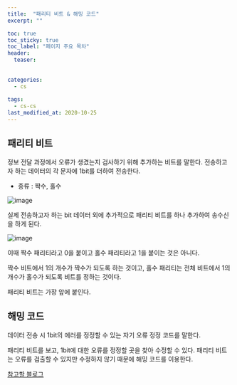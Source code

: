 ```yaml
---
title:  "패리티 비트 & 해밍 코드"
excerpt: ""

toc: true
toc_sticky: true
toc_label: "페이지 주요 목차"
header:
  teaser: 
  
  
categories:
  - cs
  
tags:
  - cs-cs
last_modified_at: 2020-10-25
---
```


## 패리티 비트

정보 전달 과정에서 오류가 생겼는지 검사하기 위해 추가하는 비트를 말한다. 전송하고자 하는 데이터의 각 문자에 1bit를 더하여 전송한다.

* 종류 : 짝수, 홀수 

![image](https://user-images.githubusercontent.com/41438361/97107961-ad091780-170d-11eb-958f-2c6b46dca05e.png)

실제 전송하고자 하는 bit 데이터 외에 추가적으로 패리티 비트를 하나 추가하여 송수신을 하게 된다. 

![image](https://user-images.githubusercontent.com/41438361/97107981-d1fd8a80-170d-11eb-8a7b-0062b5928edf.png)

이때 짝수 패리티라고 0을 붙이고 홀수 패리티라고 1을 붙이는 것은 아니다. 

짝수 비트에서 1의 개수가 짝수가 되도록 하는 것이고, 홀수 패리티는 전체 비트에서 1의 개수가 홀수가 되도록 비트를 정하는 것이다.

패리티 비트는 가장 앞에 붙인다.

## 해밍 코드

데이터 전송 시 1bit의 에러를 정정할 수 있는 자기 오류 정정 코드를 말한다.

패리티 비트를 보고, 1bit에 대한 오류를 정정할 곳을 찾아 수정할 수 있다. 패리티 비트는 오류를 검출할 수 있지만 수정하지 않기 때문에 해밍 코드를 이용한다.

[참고할 블로그](https://eastroot1590.tistory.com/entry/%EC%98%A4%EB%A5%98-%EA%B2%80%EC%B6%9C-%EC%BD%94%EB%93%9C-%ED%95%B4%EB%B0%8D%EC%BD%94%EB%93%9CHamming-Code)

